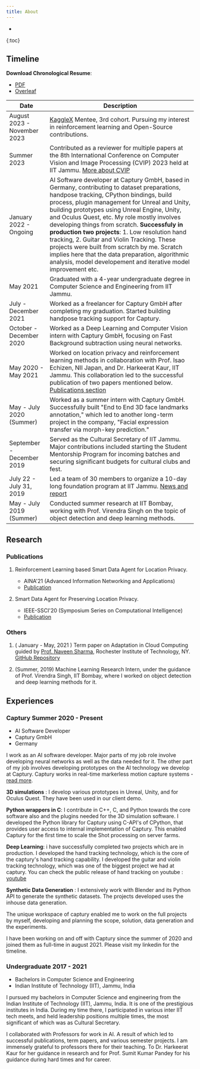 ```yaml
---
title: About
---
```


* 
{:toc}

## Timeline

**Download Chronological Resume**:
- [PDF](assets/resumes/RohitKumar-chronological-order-resume.pdf)
- [Overleaf](https://www.overleaf.com/read/qfvrhsnjrwzj)

| Date                           | Description                                                                                                          |
|--------------------------------|----------------------------------------------------------------------------------------------------------------------|
| August 2023 - November 2023    | [KaggleX](https://www.kaggle.com/kagglex) Mentee, 3rd cohort. Pursuing my interest in reinforcement learning and Open-Source contributions.                                     |
| Summer 2023                    | Contributed as a reviewer for multiple papers at the 8th International Conference on Computer Vision and Image Processing (CVIP) 2023 held at IIT Jammu. [More about CVIP](https://iitjammu.ac.in/cvip2023/)  |
| January 2022 - Ongoing         | AI Software developer at Captury GmbH, based in Germany, contributing to dataset preparations, handpose tracking, CPython bindings, build process, plugin management for Unreal and Unity, building prototypes using Unreal Engine, Unity, and Oculus Quest, etc. My role mostly involves developing things from scratch. **Successfuly in production two projects**: 1. Low resolution hand tracking, 2. Guitar and Violin Tracking. These projects were built from scratch by me. Scratch implies here that the data preparation, algorithmic analysis, model developement and iterative model improvement etc.|
| May 2021                       | Graduated with a 4-year undergraduate degree in Computer Science and Engineering from IIT Jammu.                  |
| July - December 2021           | Worked as a freelancer for Captury GmbH after completing my graduation. Started building handpose tracking support for Captury.                                       |
| October - December 2020        | Worked as a Deep Learning and Computer Vision intern with Captury GmbH, focusing on Fast Background subtraction using neural networks.                                        |
| May 2020 - May 2021            | Worked on location privacy and reinforcement learning methods in collaboration with Prof. Isao Echizen, NII Japan, and Dr. Harkeerat Kaur, IIT Jammu. This collaboration led to the successful publication of two papers mentioned below. [Publications section](#publications) |
| May - July 2020 (Summer)       | Worked as a summer intern with Captury GmbH. Successfully built "End to End 3D face landmarks annotation," which led to another long-term project in the company, "Facial expression transfer via morph-key prediction."  |
| September - December 2019      | Served as the Cultural Secretary of IIT Jammu. Major contributions included starting the Student Mentorship Program for incoming batches and securing significant budgets for cultural clubs and fest. |
| July 22 - July 31, 2019        | Led a team of 30 members to organize a 10-day long foundation program at IIT Jammu. [News and report](https://iitjammu.ac.in/post/foundation-program)                                   |
| May - July 2019 (Summer)       | Conducted summer research at IIT Bombay, working with Prof. Virendra Singh on the topic of object detection and deep learning methods.                                                |

## Research 

### Publications 
1. Reinforcement Learning based Smart Data Agent for Location Privacy.  
   - AINA'21 (Advanced Information Networking and Applications) 
   - [Publication](https://www.springer.com/gp/book/9783030750749?wt_mc=Internal.Event.1.SEM.ChapterAuthorCongrat)

2. Smart Data Agent for Preserving Location Privacy.  
   - IEEE-SSCI'20 (Symposium Series on Computational Intelligence) 
   - [Publication](https://ieeexplore.ieee.org/document/9308396)

### Others
1. ( January - May, 2021 ) Term paper on Adaptation in Cloud Computing guided by [Prof. Naveen Sharma](https://www.rit.edu/directory/nxsvse-naveen-sharma), Rochester Institute of Technology, NY. [GitHub Repository](https://github.com/rohitdavas/Adaptation-in-Cloud-Computing) 

2. (Summer, 2019) Machine Learning Research Intern, under the guidance of Prof. Virendra Singh, IIT Bombay, where I worked on object detection and deep learning methods for it.

## Experiences 

### Captury Summer 2020 - Present
- AI Software Developer
- Captury GmbH
- Germany

I work as an AI software developer. Major parts of my job role involve developing neural networks as well as the data needed for it. The other part of my job involves developing prototypes on the AI technology we develop at Captury. Captury works in real-time markerless motion capture systems - [read more](https://captury.com). 

**3D simulations** : I develop various prototypes in Unreal, Unity, and for Oculus Quest. They have been used in our client demo. 

**Python wrappers in C**: I contribute in C++, C, and Python towards the core software also and the plugins needed for the 3D simulation software.  I developed the Python library for Captury using C-API's of CPython, that provides user access to internal implementation of Captury. This enabled Captury for the first time to scale the Shot processing on server farms. 

**Deep Learning**: i have successfully completed two projects which are in production. I developed the hand tracking technology, which is the core of the captury's hand tracking capability. I developed the guitar and violin tracking technology, which was one of the biggest project we had at captury.  You can check the public release of hand tracking on youtube : [youtube](https://youtu.be/p_7iE6UsSLM?si=zTriQORUaUmNs9OH)

**Synthetic Data Generation** : I extensively work with Blender and its Python API to generate the synthetic datasets. The projects developed uses the inhouse data generation.

The unique workspace of captury enabled me to work on the full projects by myself, developing and planning the scope, solution, data generation and the experiments.

I have been working on and off with Captury since the summer of 2020 and joined them as full-time in august 2021. Please visit my linkedin for the timeline.

### Undergraduate 2017 - 2021 
- Bachelors in Computer Science and Engineering
- Indian Institute of Technology (IIT), Jammu, India

I pursued my bachelors in Computer Science and engineering from the Indian Institute of Technology (IIT), Jammu, India. It is one of the prestigious institutes in India. During my time there, I participated in various inter IIT tech meets, and held leadership positions multiple times, the most significant of which was as Cultural Secretary.

I collaborated with Professors for work in AI. A result of which led to successful publications, term papers, and various semester projects. I am immensely grateful to professors there for their teaching. To Dr. Harkeerat Kaur for her guidance in research and for Prof. Sumit Kumar Pandey for his guidance during hard times and for career. 
